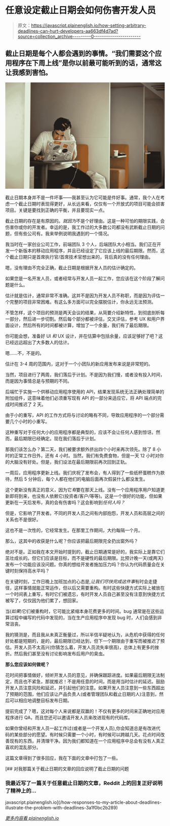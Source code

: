 # 任意设定截止日期会如何伤害开发人员

> 原文：<https://javascript.plainenglish.io/how-setting-arbitrary-deadlines-can-hurt-developers-aa663df4d7ad?source=collection_archive---------0----------------------->

## 截止日期是每个人都会遇到的事情。“我们需要这个应用程序在下周上线”是你以前最可能听到的话，通常这让我感到害怕。

![](img/6c7bc63cd70d6c7563116148d723613a.png)

截止日期本身并不是一件坏事——我甚至认为它可能是件好事。通常，我个人在考虑一个截止日期时表现得更好，从长远来看，仅仅有一个开放式的项目可能会损害项目。关键是要找到正确的平衡，并且要现实一点。

截止日期的存在是有原因的。*就因为*不是个好理由。这是一种可怕的期限实践，会伤害你或你的开发者。幸运的是，我工作过的大多数公司都没有武断截止日期的问题，但有些公司有。我来举例说明我遇到的一个情况。

我当时在一家创业公司工作，前端团队 3 个人，后端团队大小相当。我们正在开发一个新版本的移动应用程序，并且已经设定了它应该上线的最后期限。然而，这个截止日期只是首席执行官/首席技术官想出来的，背后真的没有任何理由。

嗯，没有理由不完全正确，截止日期是根据开发人员的估计确定的。

如果您是一名开发人员，或者经常与开发人员一起工作，您应该在这个阶段了解问题是什么。

估计就是估计，通常非常不准确。这并不是因为开发人员不称职，而是因为评估一个完整的项目非常困难。有这么多方面可以完全摆脱估计，你永远无法预测。

不管怎样，这个项目的预测是两天会议的结果，从简要介绍新特性，到彻底剖析每一部分，然后进一步切割。然后每个部分都被评估，交叉评估，参考 UX 和用户界面设计，然后所有的时间都被计算，增加了一个余量，我们有了最后期限。

你可能会想，准备好 UI *和* UX 设计，并在估算中包括余量，应该足够好了吧？这已经远远超出了大多数人的估计。

嗯……不，不是的。

估计在 3-4 周的范围内，这对于一个小团队的新应用发布来说是非常短的。

当然，项目进行了两周，我们落后于计划。不是因为我们慢，或者没有投入时间，而是因为事情总是与预期的不同。

后端忙于实施一个供移动应用程序使用的 API，结果发现系统无法正确处理简单的附加组件，这意味着他们必须重写现有 API 的一部分来适应它，将 API 端点的完成时间推迟了 2 天。

由于小的重写，API 的工作方式将与讨论的略有不同，导致应用程序的一个部分需要几个小时的小重写。

这种重写对于任何大小的应用程序都是典型的，应该不会让任何人感到惊讶。然而，最后期限已经确定。现在我们落后于计划。

那我们该怎么办？第二天，我们被要求额外挤出四个小时来再次领先。除了 8 小时的正常工作日外，还有 4 小时。当然，我们有免费食物，但是一天 12 小时对你的大脑没有好处。但是，我们设法在最后期限前再次回到正轨。

一周后，应用程序更新上线。我们庆祝了发布会，有人得到了一些纸杯蛋糕作为款待，然后 5 分钟后，每个人都在他们的电脑后面再次假装什么都没发生。

这个更新没有真正的意义，因为它*有*要在那天上线。没有一个应用程序用户知道更新即将到来，也没有人依赖它(投资者/客户/等等)。这是一个很好的功能，但如果更新在一天后发布，真的会有伤害吗？这会影响到*任何人吗？*

但是，它影响了开发者。不同的开发人员之间有内部抱怨，开发人员和高层之间的关系也不是很好。

这也不是一次性的，它经常发生。在那里工作期间，大约每隔一个月。

那么，这其中的收获是什么呢？你应该把最后期限完全扔出窗外吗？

绝对不是。正如我在本文开始时提到的，截止日期通常是好的，我实际上是靠它们茁壮成长的。但它们应该是目标，而不是硬性的最后期限。比预计晚一天(或两天)发布一个功能应该没问题。你真的想给开发者施加压力吗？你认为代码质量会在关键时刻保持高水平吗？

在关键时刻，工作日晚上加班加点的心态是,*让我们尽快完成这件事*有时会走捷径，这样事情就能正常运作，但以后又需要重构。有时这些快捷方式实际上被放在一个时间表上重写，有时它们被遗忘，有时开发人员自己甚至没有注意到快捷方式被写了，仅仅因为他们累了，想回家。

当(*如果*)它们被重构时，它可能比紧缩本身花费更多的时间。bug 通常是在这些运算过程中编写的代码中发现的，当在生产应用程序中发现 bug 时，人们会感到非常沮丧。

我的猜测是，而且我从未真正衡量过，所以半信半疑地认为，从危机中获得的任何好处都是短期的，是的，最后期限已经达到，但下一个期限由于重写而被推迟了预估。开发人员不太高兴(你猜怎么着，开发人员流失率很高)，总体上有更多的挫折。然后我们甚至没有讨论影响发布后用户的臭虫。

**那么您应该如何做呢？**

花时间把事情做好，倾听开发人员的意见，并确保跟踪进度。如果最后期限无法制定，而且也不紧急，那就推迟！不是用任意的时间，而是用当时估计的延迟。鼓励开发人员注意风险和延迟，并引起他们的注意。如果开发人员注意到一些东西超出了预期的范围，他们应该让产品负责人(或者管理团队和截止日期的人)注意到，然后可以相应地调整目标发布日期。

提前完成了？嗯，这对每个人来说都是双赢的！不仅有更多的时间来正确地对应用程序进行 QA，而且您还可以邀请开发人员来改进现有的代码库。

如果你曾经和开发人员一起工作过(或者是一个开发人员),你会知道总是有改进代码的某些部分的愿望。有时候只需要一个小时，有时候可以跨越几天。花点时间改善现有的东西，并清理干净。因为我们都知道在一个应用程序中总会有没有人真正喜欢的混乱部分。

这篇文章得到了很多回应，我在下面的文章中打包了一些。

[](/how-responses-to-my-article-about-deadlines-illustrate-the-problem-with-deadlines-3a1f0bc2b289) [## 对我那篇关于截止日期的文章的回应说明了截止日期的问题

### 我最近写了一篇关于任意截止日期的文章，Reddit 上的回复正好说明了精神上的…

javascript.plainenglish.io](/how-responses-to-my-article-about-deadlines-illustrate-the-problem-with-deadlines-3a1f0bc2b289) 

[*更多内容看 plainenglish.io*](http://plainenglish.io/)